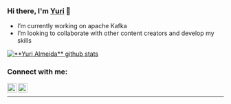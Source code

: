 ### Hi there, I'm [Yuri][pwebsite] 👋


- I’m currently working on apache Kafka
- I’m looking to collaborate with other content creators and develop my skills

<a href="https://github.com/Gurupreet">
 <img align="center" src="https://github-readme-stats.vercel.app/api?username=yuri-almeid&show_icons=true&theme=dark&line_height=27" alt="**Yuri Almeida** github stats"/>
</a>

### Connect with me:

[<img align="left" alt="codeSTACKr | LinkedIn" width="22px" src="https://cdn.jsdelivr.net/npm/simple-icons@v3/icons/linkedin.svg" />][linkedin]
[<img align="left" alt="codeSTACKr | Instagram" width="22px" src="https://cdn.jsdelivr.net/npm/simple-icons@v3/icons/instagram.svg" />][instagram]

<br />

---

[pwebsite]: https://www.yurialmeida.com/
[website]: https://github.com/yuri-almeid/Liberty-Clube
[instagram]: https://instagram.com/yuri.l.a
[linkedin]: https://www.linkedin.com/in/yuri-almeida-62bb8b14a/
